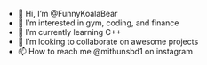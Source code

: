 - 👋 Hi, I’m @FunnyKoalaBear
- 🔱 I’m interested in gym, coding, and finance
- 🌱 I’m currently learning C++
- 💞️ I’m looking to collaborate on awesome projects
- 📫 How to reach me @mithunsbd1 on instagram     

<!---
FunnyKoalaBear/FunnyKoalaBear is a ✨ special ✨ repository because its `README.md` (this file) appears on your GitHub profile.
You can click the Preview link to take a look at your changes.
--->
